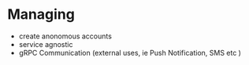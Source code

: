 # Managing

- create anonomous accounts
- service agnostic
- gRPC Communication (external uses, ie Push Notification, SMS etc )
    
